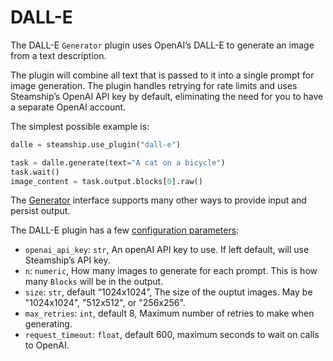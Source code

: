 <a id="dalle"></a>

# DALL-E

The DALL-E `Generator` plugin uses OpenAI’s DALL-E to generate an image from a text description.

The plugin will combine all text that is passed to it into a single prompt for image generation. The plugin
handles retrying for rate limits and uses Steamship’s OpenAI API key by default, eliminating the need
for you to have a separate OpenAI account.

The simplest possible example is:

```python
dalle = steamship.use_plugin("dall-e")

task = dalle.generate(text="A cat on a bicycle")
task.wait()
image_content = task.output.blocks[0].raw()
```

The [Generator](index.md#generators) interface supports many other ways to provide input and persist output.

The DALL-E plugin has a few [configuration parameters](..#creating-plugin-instances):

- `openai_api_key`: `str`, An openAI API key to use. If left default, will use Steamship’s API key.
- `n`: `numeric`, How many images to generate for each prompt.  This is how many `Blocks` will be in the output.
- `size`: `str`, default “1024x1024”, The size of the ouptut images.  May be "1024x1024", "512x512", or "256x256".
- `max_retries`: `int`, default 8, Maximum number of retries to make when generating.
- `request_timeout`: `float`, default 600, maximum seconds to wait on calls to OpenAI.
